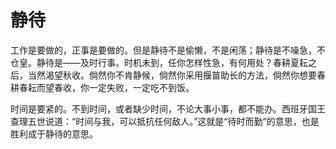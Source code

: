 # 静待

工作是要做的，正事是要做的。但是静待不是偷懒，不是闲荡；静待是不噪急，不仓皇。静待是——及时行事。时机未到，任你怎样性急，有何用处？春耕夏耘之后，当然渴望秋收。倘然你不肯静候，倘然你采用揠苗助长的方法，倘然你想要春耕春耘而望春收，你一定失败，一定吃不到饭。 

时间是要紧的。不到时间，或者缺少时间，不论大事小事，都不能办。西班牙国王查理五世说道：“时间与我，可以抵抗任何敌人。”这就是“待时而勤”的意思，也是胜利成于静待的意思。